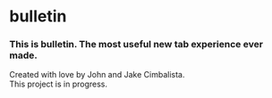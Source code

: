 # bulletin
### This is bulletin. The most useful new tab experience ever made.<br/>
Created with love by John and Jake Cimbalista.<br/>
This project is in progress.
